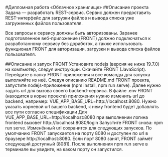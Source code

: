 #Дипломная работа «Облачное хранилище»
##Описание проекта
Задача — разработать REST-сервис. Сервис должен предоставить REST-интерфейс для загрузки файлов и вывода списка уже загруженных файлов пользователя.

Все запросы к сервису должны быть авторизованы. Заранее подготовленное веб-приложение (FRONT) должно подключаться к разработанному сервису без доработок, а также использовать функционал FRONT для авторизации, загрузки и вывода списка файлов пользователя.

##Описание и запуск FRONT
Установите nodejs (версия не ниже 19.7.0) на компьютер, следуя инструкции.
Скачайте FRONT (JavaScript).
Перейдите в папку FRONT приложения и все команды для запуска выполняйте из неё.
Следуя описанию README.md FRONT проекта, запустите nodejs-приложение (npm install, npm run serve).
Далее нужно задать url для вызова своего backend-сервиса.
В файле .env FRONT (находится в корне проекта) приложения нужно изменить url до backend, например: VUE_APP_BASE_URL=http://localhost:8080.
Нужно указать корневой url вашего backend, к нему frontend будет добавлять все пути согласно спецификации
Для VUE_APP_BASE_URL=http://localhost:8080 при выполнении логина frontend вызовет http://localhost:8080/login
Запустите FRONT снова: npm run serve.
Изменённый url сохранится для следующих запусков.
По умолчанию FRONT запускается на порту 8080 и доступен по url в браузере http://localhost:8080.
Если порт 8080 занят, FRONT займёт следующий доступный (8081). После выполнения npm run serve в терминале вы увидите, на каком порту он запустился.
